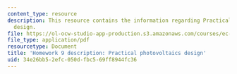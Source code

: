 ```yaml
---
content_type: resource
description: This resource contains the information regarding Practical photovoltaics
  design.
file: https://ol-ocw-studio-app-production.s3.amazonaws.com/courses/ec-701j-d-lab-i-development-fall-2009/34e26bb52efc050dfbc569ff8944fc36_MITEC_701JF09_hw9.pdf
file_type: application/pdf
resourcetype: Document
title: 'Homework 9 description: Practical photovoltaics design'
uid: 34e26bb5-2efc-050d-fbc5-69ff8944fc36
---
```

